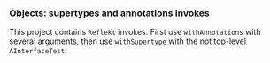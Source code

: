 ### Objects: supertypes and annotations invokes

This project contains `Reflekt` invokes. 
First use `withAnnotations` with several arguments,
then use `withSupertype` with the not top-level `AInterfaceTest`.

